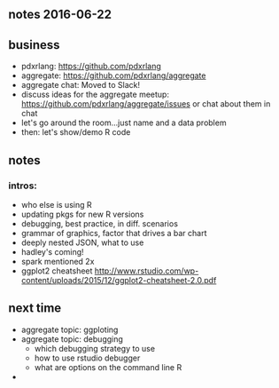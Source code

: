 ## notes 2016-06-22

## business

* pdxrlang: https://github.com/pdxrlang
* aggregate: https://github.com/pdxrlang/aggregate
* aggregate chat: Moved to Slack!
* discuss ideas for the aggregate meetup: https://github.com/pdxrlang/aggregate/issues or chat about them in chat
* let's go around the room...just name and a data problem
* then: let's show/demo R code

## notes

### intros:

* who else is using R
* updating pkgs for new R versions
* debugging, best practice, in diff. scenarios
* grammar of graphics, factor that drives a bar chart
* deeply nested JSON, what to use
* hadley's coming!
* spark mentioned 2x
* ggplot2 cheatsheet <http://www.rstudio.com/wp-content/uploads/2015/12/ggplot2-cheatsheet-2.0.pdf>

## next time

* aggregate topic: ggploting
* aggregate topic: debugging
    * which debugging strategy to use
    * how to use rstudio debugger
    * what are options on the command line R
* 
